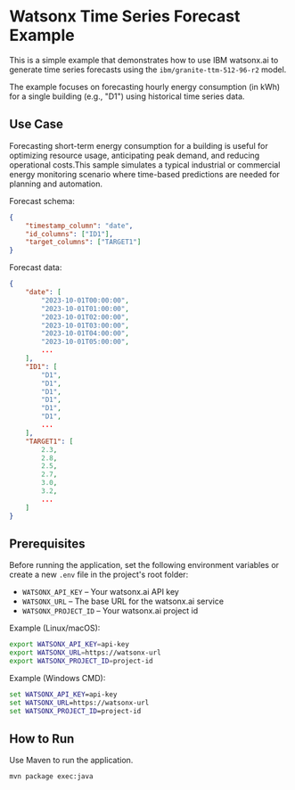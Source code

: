 # Watsonx Time Series Forecast Example

This is a simple example that demonstrates how to use IBM watsonx.ai to generate time series forecasts using the `ibm/granite-ttm-512-96-r2` model.

The example focuses on forecasting hourly energy consumption (in kWh) for a single building (e.g., "D1") using historical time series data.

## Use Case

Forecasting short-term energy consumption for a building is useful for optimizing resource usage, anticipating peak demand, and reducing operational costs.This sample simulates a typical industrial or commercial energy monitoring scenario where time-based predictions are needed for planning and automation.

Forecast schema:
```json
{
    "timestamp_column": "date",
    "id_columns": ["ID1"],
    "target_columns": ["TARGET1"]
}
```

Forecast data:

```json
{
    "date": [
        "2023-10-01T00:00:00",
        "2023-10-01T01:00:00",
        "2023-10-01T02:00:00",
        "2023-10-01T03:00:00",
        "2023-10-01T04:00:00",
        "2023-10-01T05:00:00",
        ...
    ],
    "ID1": [
        "D1",
        "D1",
        "D1",
        "D1",
        "D1",
        "D1",
        ...
    ],
    "TARGET1": [
        2.3,
        2.8,
        2.5,
        2.7,
        3.0,
        3.2,
        ...
    ]
}
```

## Prerequisites

Before running the application, set the following environment variables or create a new `.env` file in the project's root folder:

- `WATSONX_API_KEY` – Your watsonx.ai API key
- `WATSONX_URL` – The base URL for the watsonx.ai service
- `WATSONX_PROJECT_ID` – Your watsonx.ai project id

Example (Linux/macOS):
```bash
export WATSONX_API_KEY=api-key
export WATSONX_URL=https://watsonx-url
export WATSONX_PROJECT_ID=project-id
```

Example (Windows CMD):
```cmd
set WATSONX_API_KEY=api-key
set WATSONX_URL=https://watsonx-url
set WATSONX_PROJECT_ID=project-id
```
## How to Run
Use Maven to run the application. 
```bash
mvn package exec:java 
```